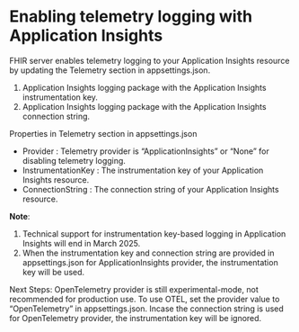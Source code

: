 # Enabling telemetry logging with Application Insights 

FHIR server enables telemetry logging to your Application Insights resource by updating the Telemetry section in appsettings.json.  
1. Application Insights logging package with the Application Insights instrumentation key. 
1. Application Insights logging package with the Application Insights connection string. 

Properties in Telemetry section in appsettings.json
* Provider : Telemetry provider is “ApplicationInsights” or “None” for disabling telemetry logging. 
* InstrumentationKey : The instrumentation key of your Application Insights resource. 
* ConnectionString : The connection string of your Application Insights resource. 

**Note**: 
1. Technical support for instrumentation key-based logging in Application Insights will end in March 2025. 
2. When the instrumentation key and connection string are provided in appsettings.json for ApplicationInsights provider, the instrumentation key will be used. 

Next Steps: OpenTelemetry provider is still experimental-mode, not recommended for production use. 
To use OTEL, set the provider value to “OpenTelemetry” in appsettings.json. Incase the connection string is used for OpenTelemetry provider, the instrumentation key will be ignored. 

 
